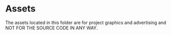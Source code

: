 # Assets

The assets located in this folder are for project graphics and advertising
and NOT FOR THE SOURCE CODE IN ANY WAY.
